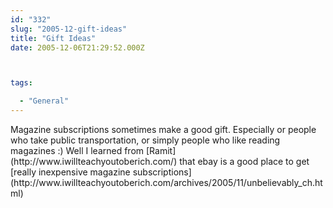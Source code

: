 ```yaml
---
id: "332"
slug: "2005-12-gift-ideas"
title: "Gift Ideas"
date: 2005-12-06T21:29:52.000Z



tags:

  - "General"
---
```

<div class="sqs-html-content">
  <p>Magazine subscriptions sometimes make a good gift.  Especially or people who take public transportation, or simply people who like reading magazines :)
Well I learned from [Ramit](http://www.iwillteachyoutoberich.com/) that ebay is a good place to get [really inexpensive magazine subscriptions](http://www.iwillteachyoutoberich.com/archives/2005/11/unbelievably_ch.html)</p>
</div>
